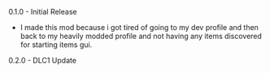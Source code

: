 0.1.0 - Initial Release
- I made this mod because i got tired of going to my dev profile and then back to my heavily modded profile and not having any items discovered for starting items gui.

0.2.0 - DLC1 Update

